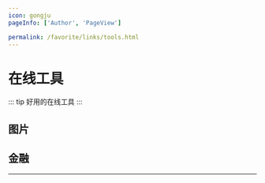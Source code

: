 ```yaml
---
icon: gongju
pageInfo: ['Author', 'PageView']

permalink: /favorite/links/tools.html
---
```


# 在线工具

::: tip 好用的在线工具
:::

## <MyIcon name="xiangce" /> 图片

<VPCard
  title="超好用的图片压缩工具"
  desc="超好用的图片压缩工具"
  logo="https://tinypng.com/images/apng/panda-waving.png"
  link="https://tinypng.com"
/>

## <MyIcon name="jinrong" /> 金融

<VPCard
  title="智策即用，通达市场。"
  desc="博主本人主导编写的，基于大数据和深度学习, 打造的量化交易平台。"
  logo="https://otter-trade.github.io/pwa/512x512.png"
  link="https://otter-trade.github.io"
/>

---
